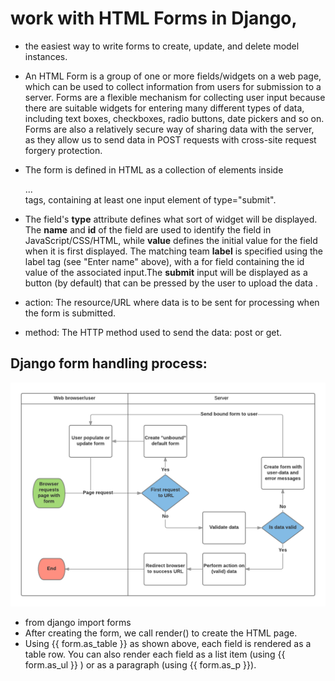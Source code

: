 # work with HTML Forms in Django,

- the easiest way to write forms to create, update, and delete model instances.

- An HTML Form is a group of one or more fields/widgets on a web page, which can be used to collect information from users for submission to a server. Forms are a flexible mechanism for collecting user input because there are suitable widgets for entering many different types of data, including text boxes, checkboxes, radio buttons, date pickers and so on. Forms are also a relatively secure way of sharing data with the server, as they allow us to send data in POST requests with cross-site request forgery protection.
- The form is defined in HTML as a collection of elements inside <form>...</form> tags, containing at least one input element of type="submit".
- The field's **type** attribute defines what sort of widget will be displayed. The **name** and **id** of the field are used to identify the field in JavaScript/CSS/HTML, while **value** defines the initial value for the field when it is first displayed. The matching team **label** is specified using the label tag (see "Enter name" above), with a for field containing the id value of the associated input.The **submit** input will be displayed as a button (by default) that can be pressed by the user to upload the data .
- action: The resource/URL where data is to be sent for processing when the form is submitted.
- method: The HTTP method used to send the data: post or get.

## Django form handling process:

![](form_handling_-_standard.png)

- from django import forms
- After creating the form, we call render() to create the HTML page.
- Using {{ form.as_table }} as shown above, each field is rendered as a table row. You can also render each field as a list item (using {{ form.as_ul }} ) or as a paragraph (using {{ form.as_p }}).
